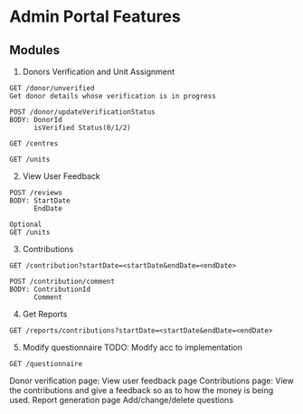 # Admin Portal Features

## Modules

1. Donors Verification and Unit Assignment

```
GET /donor/unverified
Get donor details whose verification is in progress

POST /donor/updateVerificationStatus
BODY: DonorId
      isVerified Status(0/1/2)

GET /centres

GET /units
```

2. View User Feedback

```
POST /reviews
BODY: StartDate
      EndDate

Optional
GET /units
```

3. Contributions

```
GET /contribution?startDate=<startDate&endDate=<endDate>

POST /contribution/comment
BODY: ContributionId
      Comment
```

4. Get Reports

```
GET /reports/contributions?startDate=<startDate&endDate=<endDate>

```

5. Modify questionnaire TODO: Modify acc to implementation

```
GET /questionnaire
```

Donor verification page:
View user feedback page
Contributions page: View the contributions and give a feedback so as to how the money is being used.
Report generation page
Add/change/delete questions

